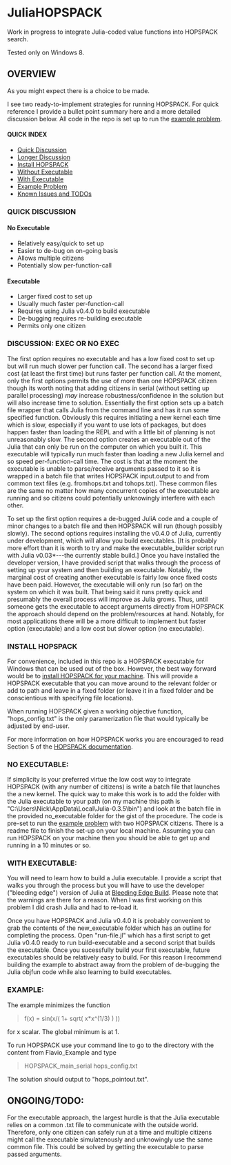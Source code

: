 # JuliaHOPSPACK
Work in progress to integrate Julia-coded value functions into HOPSPACK search.

Tested only on Windows 8.

## OVERVIEW

As you might expect there is a choice to be made.

I see two ready-to-implement strategies for running HOPSPACK. For quick reference I provide a bullet point summary here and a more detailed discussion below. All code in the repo is set up to run the <a href="#example">example problem</a>.

#### QUICK INDEX
 * <a href="#qdiscuss">Quick Discussion</a>
 * <a href="#discuss">Longer Discussion</a>
 * <a href="#hops">Install HOPSPACK</a>
 * <a href="#noexec">Without Executable</a>
 * <a href="#exec">With Executable</a>
 * <a href="#example">Example Problem</a>
 * <a href="#todo">Known Issues and TODOs</a>
 <a name="qdiscuss"></a> 

### QUICK DISCUSSION

#### No Executable
 * Relatively easy/quick to set up 
 * Easier to de-bug on on-going basis
 * Allows multiple citizens
 * Potentially slow per-function-call


#### Executable
 * Larger fixed cost to set up
 * Usually much faster per-function-call
 * Requires using Julia v0.4.0 to build executable
 * De-bugging requires re-building executable
 * Permits only one citizen
<a name="discuss"></a> 

### DISCUSSION: EXEC OR NO EXEC

The first option requires no executable and has a low fixed cost to set up but will run much slower per function call. The second has a larger fixed cost (at least the first time) but runs faster per function call. At the moment, only the first options permits the use of more than one HOPSPACK citizen though its worth noting that adding citizens in serial (without setting up parallel processing) *may* increase robustness/confidence in the solution but will also increase time to solution. Essentially the first option sets up a batch file wrapper that calls Julia from the command line and has it run some specified function. Obviously this requires initiating a new kernel each time which is slow, especially if you want to use lots of packages, but does happen faster than loading the REPL and with a little bit of planning is not unreasonably slow. The second option creates an executable out of the Julia that can only be run on the computer on which you built it. This executable will typically run much faster than loading a new Julia kernel and so speed per-function-call time. The cost is that at the moment the executable is unable to parse/receive arguments passed to it so it is wrapped in a batch file that writes HOPSPACK input.output to and from common text files (e.g. fromhops.txt and tohops.txt). These common files are the same no matter how many concurrent copies of the executable are running and so citizens could potentially unknowingly interfere with each other. 

To set up the first option requires a de-bugged JuliA code and a couple of minor changes to a batch file and then HOPSPACK will run (though possibly slowly). The second options requires installing the v0.4.0 of Julia, currently under development, which will allow you build executables. [It is probably more effort than it is worth to try and make the executable_builder script run with Julia v0.03*---the currently stable build.] Once you have installed the developer version, I have provided script that walks through the process of setting up your system and then building an executable. Notably, the marginal cost of creating another executable is fairly low once fixed costs have been paid. However, the executable will only run (so far) on the system on which it was built. That being said it runs pretty quick and presumably the overall process will improve as Julia grows. Thus, until someone gets the executable to accept arguments directly from HOPSPACK the approach should depend on the problem/resources at hand. Notably, for most applications there will be a more difficult to implement but faster option (executable) and a low cost but slower option (no executable).
<a name="hops"></a>


### INSTALL HOPSPACK

For convenience, included in this repo is a HOPSPACK executable for Windows that can be used out of the box. However, the best way forward would be to <a href="http://www.sandia.gov/hopspack/index.shtml">install HOPSPACK for your machine</a>. This will provide a HOPSPACK executable that you can move around to the relevant folder or add to path and leave in a fixed folder (or leave it in a fixed folder and be conscientious with specifying file locations). 

When running HOPSPACK given a working objective function, "hops_config.txt" is the only paramerization file that would typically be adjusted by end-user.


For more information on how HOPSPACK works you are encouraged to read Section 5 of the <a href="http://www.sandia.gov/hopspack/HopspackUserManual_2_0_2.pdf">HOPSPACK documentation</a>. 
<a name="noexec"></a> 

### NO EXECUTABLE: 

If simplicity is your preferred virtue the low cost way to integrate HOPSPACK (with any number of citizens) is write a batch file that launches the a new kernel. The quick way to make this work is to add the folder with the Julia executable to your path (on my machine this path is "C:\Users\Nick\AppData\Local\Julia-0.3.5\bin") and look at the batch file in the provided no_executable folder for the gist of the procedure. The code is pre-set to run the <a href="#example">example problem</a> with two HOPSPACK citizens. There is a readme file to finish the set-up on your local machine. Assuming you can run HOPSPACK on your machine then you should be able to get up and running in a 10 minutes or so. 
<a name="exec"></a> 

### WITH EXECUTABLE: 

You will need to learn how to build a Julia executable. I provide a script that walks you through the process but you will have to use the developer ("bleeding edge") version of Julia at <a href="http://julialang.org/downloads/#Nightly.builds">Bleeding Edge Build</a>. Please note that the warnings are there for a reason. When I was first working on this problem I did crash Julia and had to re-load it.

Once you have HOPSPACK and Julia v0.4.0 it is probably convenient to grab the contents of the new_executable folder which has an outline for completing the process. Open "run-file.jl" which has a first script to get Julia v0.4.0 ready to run build-executable and a second script that builds the executable. Once you sucessfully build your first executable, future executables should be relatively easy to build. For this reason I recommend building the example to abstract away from the problem of de-bugging the Julia objfun code while also learning to build executables.  
<a name="example"></a> 

### EXAMPLE:

The example minimizes the function

> f(x) = sin(x/(  1+ sqrt( x*x^(1/3) ) )) 

for x scalar. The global minimum is at 1. 

To run HOPSPACK use your command line to go to the directory with the content from Flavio_Example and type

> HOPSPACK_main_serial hops_config.txt

The solution should output to "hops_pointout.txt". 
<a name="FAQ"></a> 


## ONGOING/TODO:

For the executable approach, the largest hurdle is that the Julia executable relies on a common .txt file to communicate with the outside world. Therefore, only one citizen can safely run at a time and multiple citizens might call the executable simulatenously and unknowingly use the same common file. This could be solved by getting the executable to parse passed arguments.

